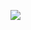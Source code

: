 [![](https://jitpack.io/v/zj565061763/compose-layout.svg)](https://jitpack.io/#zj565061763/compose-layout)